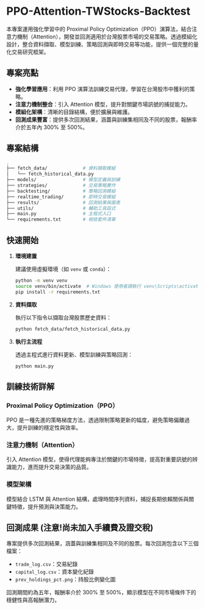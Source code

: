 # PPO-Attention-TWStocks-Backtest

本專案運用強化學習中的 Proximal Policy Optimization（PPO）演算法，結合注意力機制（Attention），開發並回測適用於台灣股票市場的交易策略。透過模組化設計，整合資料擷取、模型訓練、策略回測與即時交易等功能，提供一個完整的量化交易研究框架。

## 專案亮點

* **強化學習應用**：利用 PPO 演算法訓練交易代理，學習在台灣股市中獲利的策略。
* **注意力機制整合**：引入 Attention 模型，提升對關鍵市場訊號的捕捉能力。
* **模組化架構**：清晰的目錄結構，便於擴展與維護。
* **回測成果豐富**：提供多次回測結果，涵蓋與訓練集相同及不同的股票，報酬率介於五年內 300% 至 500%。

## 專案結構

```bash
.
├── fetch_data/             # 資料擷取模組
│   └── fetch_historical_data.py
├── models/                 # 模型定義與訓練
├── strategies/             # 交易策略實作
├── backtesting/            # 策略回測模組
├── realtime_trading/       # 即時交易模組
├── results/                # 回測結果與圖表
├── utils/                  # 輔助工具函式
├── main.py                 # 主程式入口
└── requirements.txt        # 相依套件清單
```

## 快速開始

1. **環境建置**

   建議使用虛擬環境（如 `venv` 或 `conda`）：

   ```bash
   python -m venv venv
   source venv/bin/activate  # Windows 使用者請執行 venv\Scripts\activate
   pip install -r requirements.txt
   ```

2. **資料擷取**

   執行以下指令以擷取台灣股票歷史資料：

   ```bash
   python fetch_data/fetch_historical_data.py
   ```

3. **執行主流程**

   透過主程式進行資料更新、模型訓練與策略回測：

   ```bash
   python main.py
   ```

## 訓練技術詳解

### Proximal Policy Optimization（PPO）

PPO 是一種先進的策略梯度方法，透過限制策略更新的幅度，避免策略偏離過大，提升訓練的穩定性與效率。

### 注意力機制（Attention）

引入 Attention 模型，使得代理能夠專注於關鍵的市場特徵，提高對重要訊號的辨識能力，進而提升交易決策的品質。

### 模型架構

模型結合 LSTM 與 Attention 結構，處理時間序列資料，捕捉長期依賴關係與關鍵特徵，提升預測與決策能力。

## 回測成果 (注意!尚未加入手續費及證交稅)

專案提供多次回測結果，涵蓋與訓練集相同及不同的股票。每次回測包含以下三個檔案：

* `trade_log.csv`：交易紀錄
* `capital_log.csv`：資本變化紀錄
* `prev_holdings_pct.png`：持股比例變化圖

回測期間約為五年，報酬率介於 300% 至 500%，顯示模型在不同市場條件下的穩健性與高報酬潛力。



